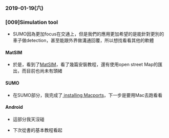 

### 2019-01-19(六)

### [009]Simulation tool


- SUMO因為更加focus在交通上，但是我們的應用更加希望的是能針對更別的車子做detection，甚至能跟外界做溝通回覆，所以想找看看其他的軟體

#### MatSIM

- 於是，看到了[MatSIM](https://blog.csdn.net/Afinezyboy666/article/details/79080921)，看了幾篇安裝教程，還有使用open street Map的匯出，而目前也尚未有頭緒

#### SUMO
- 在SUMO部分，我完成了[ installing Macports](http://sumo.dlr.de/wiki/Installing/MacOS_Build)，下一步是要用Mac去跑看看

#### Android
- 這部分我天沒碰

- 下次從書的基本教程看起